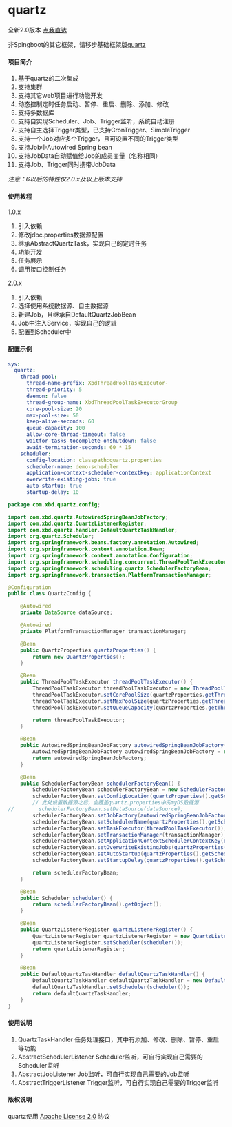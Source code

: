 # quartz

全新2.0版本 [点我直达](https://gitee.com/xbd521/quartz-boot/tree/2.0.x/)

非Spingboot的其它框架，请移步基础框架版[quartz](https://gitee.com/xbd521/quartz)

#### 项目简介

1. 基于quartz的二次集成
2. 支持集群
3. 支持其它web项目进行功能开发
4. 动态控制定时任务启动、暂停、重启、删除、添加、修改
5. 支持多数据库
6. 支持自实现Scheduler、Job、Trigger监听，系统自动注册
7. 支持自主选择Trigger类型，已支持CronTrigger、SimpleTrigger
8. 支持一个Job对应多个Trigger，且可设置不同的Trigger类型
9. 支持Job中Autowired Spring bean
10. 支持JobData自动赋值给Job的成员变量（名称相同）
11. 支持Job、Trigger同时携带JobData

<i>注意：6以后的特性仅2.0.x及以上版本支持</i>

#### 使用教程

1.0.x

1. 引入依赖
2. 修改jdbc.properties数据源配置
3. 继承AbstractQuartzTask，实现自己的定时任务
4. 功能开发
5. 任务展示
6. 调用接口控制任务

2.0.x

1. 引入依赖
2. 选择使用系统数据源、自主数据源
3. 新建Job，且继承自DefaultQuartzJobBean
4. Job中注入Service，实现自己的逻辑
5. 配置到Scheduler中

#### 配置示例
```yaml
sys:
  quartz:
    thread-pool:
      thread-name-prefix: XbdThreadPoolTaskExecutor-
      thread-priority: 5
      daemon: false
      thread-group-name: XbdThreadPoolTaskExecutorGroup
      core-pool-size: 20
      max-pool-size: 50
      keep-alive-seconds: 60
      queue-capacity: 100
      allow-core-thread-timeout: false
      waitfor-tasks-tocomplete-onshutdown: false
      await-termination-seconds: 60 * 15
    scheduler:
      config-location: classpath:quartz.properties
      scheduler-name: demo-scheduler
      application-context-scheduler-contextkey: applicationContext
      overwrite-existing-jobs: true
      auto-startup: true
      startup-delay: 10
```

```java
package com.xbd.quartz.config;

import com.xbd.quartz.AutowiredSpringBeanJobFactory;
import com.xbd.quartz.QuartzListenerRegister;
import com.xbd.quartz.handler.DefaultQuartzTaskHandler;
import org.quartz.Scheduler;
import org.springframework.beans.factory.annotation.Autowired;
import org.springframework.context.annotation.Bean;
import org.springframework.context.annotation.Configuration;
import org.springframework.scheduling.concurrent.ThreadPoolTaskExecutor;
import org.springframework.scheduling.quartz.SchedulerFactoryBean;
import org.springframework.transaction.PlatformTransactionManager;

@Configuration
public class QuartzConfig {

    @Autowired
    private DataSource dataSource;

    @Autowired
    private PlatformTransactionManager transactionManager;

    @Bean
    public QuartzProperties quartzProperties() {
        return new QuartzProperties();
    }

    @Bean
    public ThreadPoolTaskExecutor threadPoolTaskExecutor() {
        ThreadPoolTaskExecutor threadPoolTaskExecutor = new ThreadPoolTaskExecutor();
        threadPoolTaskExecutor.setCorePoolSize(quartzProperties.getThreadPool().getCorePoolSize());
        threadPoolTaskExecutor.setMaxPoolSize(quartzProperties.getThreadPool().getMaxPoolSize());
        threadPoolTaskExecutor.setQueueCapacity(quartzProperties.getThreadPool().getQueueCapacity());

        return threadPoolTaskExecutor;
    }

    @Bean
    public AutowiredSpringBeanJobFactory autowiredSpringBeanJobFactory() {
        AutowiredSpringBeanJobFactory autowiredSpringBeanJobFactory = new AutowiredSpringBeanJobFactory();
        return autowiredSpringBeanJobFactory;
    }

    @Bean
    public SchedulerFactoryBean schedulerFactoryBean() {
        SchedulerFactoryBean schedulerFactoryBean = new SchedulerFactoryBean();
        schedulerFactoryBean.setConfigLocation(quartzProperties().getScheduler().getConfigLocation());
        // 此处设置数据源之后，会覆盖quartz.properties中的myDS数据源
//        schedulerFactoryBean.setDataSource(dataSource);
        schedulerFactoryBean.setJobFactory(autowiredSpringBeanJobFactory());
        schedulerFactoryBean.setSchedulerName(quartzProperties().getScheduler().getSchedulerName());
        schedulerFactoryBean.setTaskExecutor(threadPoolTaskExecutor());
        schedulerFactoryBean.setTransactionManager(transactionManager);
        schedulerFactoryBean.setApplicationContextSchedulerContextKey(quartzProperties().getScheduler().getApplicationContextSchedulerContextKey());
        schedulerFactoryBean.setOverwriteExistingJobs(quartzProperties().getScheduler().isOverwriteExistingJobs());
        schedulerFactoryBean.setAutoStartup(quartzProperties().getScheduler().isAutoStartup());
        schedulerFactoryBean.setStartupDelay(quartzProperties().getScheduler().getStartupDelay());

        return schedulerFactoryBean;
    }

    @Bean
    public Scheduler scheduler() {
        return schedulerFactoryBean().getObject();
    }

    @Bean
    public QuartzListenerRegister quartzListenerRegister() {
        QuartzListenerRegister quartzListenerRegister = new QuartzListenerRegister();
        quartzListenerRegister.setScheduler(scheduler());
        return quartzListenerRegister;
    }

    @Bean
    public DefaultQuartzTaskHandler defaultQuartzTaskHandler() {
        DefaultQuartzTaskHandler defaultQuartzTaskHandler = new DefaultQuartzTaskHandler();
        defaultQuartzTaskHandler.setScheduler(scheduler());
        return defaultQuartzTaskHandler;
    }
}
```

#### 使用说明

1. QuartzTaskHandler 任务处理接口，其中有添加、修改、删除、暂停、重启等功能
2. AbstractSchedulerListener Scheduler监听，可自行实现自己需要的Scheduler监听
3. AbstractJobListener Job监听，可自行实现自己需要的Job监听
4. AbstractTriggerListener Trigger监听，可自行实现自己需要的Trigger监听

#### 版权说明
quartz使用 [Apache License 2.0](https://gitee.com/xbd521/quartz-boot/blob/master/LICENSE "Apache License 2.0") 协议



